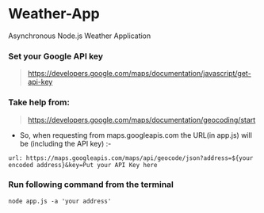 # Weather-App
Asynchronous Node.js Weather Application

### Set your Google API key
 > https://developers.google.com/maps/documentation/javascript/get-api-key

### Take help from: 
 > https://developers.google.com/maps/documentation/geocoding/start

* So, when requesting from maps.googleapis.com the URL(in app.js) will be (including the API key) :- 

 `url: https://maps.googleapis.com/maps/api/geocode/json?address=${your encoded address}&key=Put your API Key here`

### Run following command from the terminal
`node app.js -a 'your address'`
